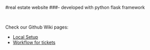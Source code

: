 #real estate website 
###- developed with python flask framework



<br>

Check our Github Wiki pages:

- [Local Setup](https://github.com/UTOFUN/utofun/wiki/Local-Setup)
- [Workflow for tickets](https://github.com/UTOFUN/utofun/wiki/Workflow-for-tickets)
